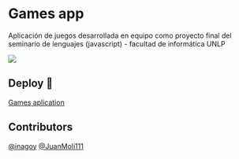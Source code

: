 # Games app
Aplicación de juegos desarrollada en equipo como proyecto final del seminario de lenguajes (javascript) - facultad de informática UNLP

![](https://i.imgur.com/GxVpqks.png)


## Deploy 🚀
[Games aplication](https://games-app-x6ud8.ondigitalocean.app/ "Games-app")

## Contributors
[@inagoy](https://github.com/inagoy)
[@JuanMoli111](https://github.com/JuanMoli111)
